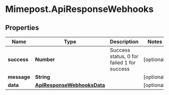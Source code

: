 # Mimepost.ApiResponseWebhooks

## Properties
Name | Type | Description | Notes
------------ | ------------- | ------------- | -------------
**success** | **Number** | Success status, 0 for failed 1 for success | [optional] 
**message** | **String** |  | [optional] 
**data** | [**ApiResponseWebhooksData**](ApiResponseWebhooksData.md) |  | [optional] 


